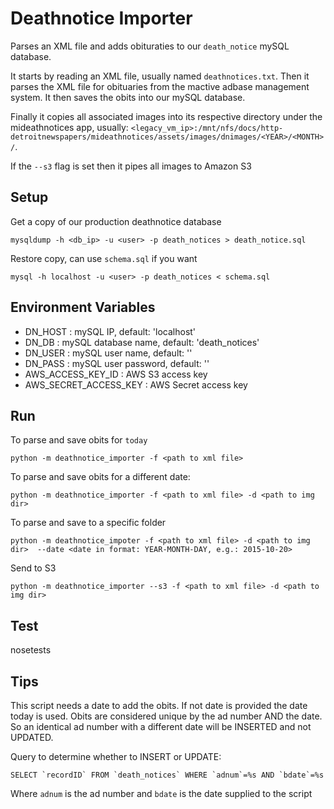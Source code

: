 Deathnotice Importer
====================

Parses an XML file and adds obituraties to our `death_notice` mySQL database.

It starts by reading an XML file, usually named `deathnotices.txt`.
Then it parses the XML file for obituaries from the mactive adbase management
system.  It then saves the obits into our mySQL database.

Finally it copies all associated images into its respective directory under
the mideathnotices app, usually:
    `<legacy_vm_ip>:/mnt/nfs/docs/http-detroitnewspapers/mideathnotices/assets/images/dnimages/<YEAR>/<MONTH>/`.

If the `--s3` flag is set then it pipes all images to Amazon S3

Setup
-----

Get a copy of our production deathnotice database

```
mysqldump -h <db_ip> -u <user> -p death_notices > death_notice.sql
```

Restore copy, can use `schema.sql` if you want

```
mysql -h localhost -u <user> -p death_notices < schema.sql
```

Environment Variables
---------------------

* DN\_HOST : mySQL IP, default: 'localhost'
* DN\_DB : mySQL database name, default: 'death\_notices'
* DN\_USER : mySQL user name, default: ''
* DN\_PASS : mySQL user password, default: ''
* AWS\_ACCESS\_KEY\_ID : AWS S3 access key
* AWS\_SECRET\_ACCESS\_KEY : AWS Secret access key

Run
---

To parse and save obits for `today`

```
python -m deathnotice_importer -f <path to xml file>
```

To parse and save obits for a different date:

```
python -m deathnotice_importer -f <path to xml file> -d <path to img dir>
```

To parse and save to a specific folder

```
python -m deathnotice_impoter -f <path to xml file> -d <path to img dir>  --date <date in format: YEAR-MONTH-DAY, e.g.: 2015-10-20>
```

Send to S3

```
python -m deathnotice_importer --s3 -f <path to xml file> -d <path to img dir>
```

Test
---
nosetests

Tips
----

This script needs a date to add the obits.  If not date is provided the date today
is used.  Obits are considered unique by the ad number AND the date.  So an identical
ad number with a different date will be INSERTED and not UPDATED.

Query to determine whether to INSERT or UPDATE:

```
SELECT `recordID` FROM `death_notices` WHERE `adnum`=%s AND `bdate`=%s
```

Where `adnum` is the ad number and `bdate` is the date supplied to the script
